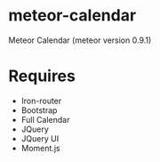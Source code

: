 meteor-calendar
===============

Meteor Calendar (meteor version 0.9.1)


Requires
===============
- Iron-router
- Bootstrap
- Full Calendar
- JQuery
- JQuery UI
- Moment.js
